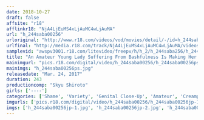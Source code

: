 ```yaml
---
date: 2018-10-27
draft: false
affsite: "r18"
afflinkr18: "NjA4LjEuMS4xLjAuMC4wLjAuMA"
url: "h_244saba00256"
urloriginal: "http://www.r18.com/videos/vod/movies/detail/-/id=h_244saba00256"
urlfinal: "http://media.r18.com/track/NjA4LjEuMS4xLjAuMC4wLjAuMA/videos/vod/movies/detail/-/id=h_244saba00256"
samplevid: "awspv3001.r18.com/litevideo/freepv/h/h_2/h_244saba256/h_244saba256_dmb_w.mp4"
title: "An Amateur Young Lady Suffering From Bashfulness Is Making Her First Ever Public Pussy Lip Spreading Presentation And Once This Maso Bitch Gets Good And Wet With Shame It's Time For Some Raw Cock Insertion!"
mainimgurl: "pics.r18.com/digital/video/h_244saba00256/h_244saba00256ps.jpg"
mainimgs: "h_244saba00256ps.jpg"
releasedate: "Mar. 24, 2017"
duration: 243
productioncomp: "Skyu Shiroto"
girls: ['----']
categories: ['Shame', 'Variety', 'Genital Close-Up', 'Amateur', 'Creampie', 'Over 4 Hours', 'Hi-Def']
imgurls: ['pics.r18.com/digital/video/h_244saba00256/h_244saba00256jp-1.jpg', 'pics.r18.com/digital/video/h_244saba00256/h_244saba00256jp-2.jpg', 'pics.r18.com/digital/video/h_244saba00256/h_244saba00256jp-3.jpg', 'pics.r18.com/digital/video/h_244saba00256/h_244saba00256jp-4.jpg', 'pics.r18.com/digital/video/h_244saba00256/h_244saba00256jp-5.jpg', 'pics.r18.com/digital/video/h_244saba00256/h_244saba00256jp-6.jpg', 'pics.r18.com/digital/video/h_244saba00256/h_244saba00256jp-7.jpg', 'pics.r18.com/digital/video/h_244saba00256/h_244saba00256jp-8.jpg', 'pics.r18.com/digital/video/h_244saba00256/h_244saba00256jp-9.jpg', 'pics.r18.com/digital/video/h_244saba00256/h_244saba00256jp-10.jpg', 'pics.r18.com/digital/video/h_244saba00256/h_244saba00256jp-11.jpg', 'pics.r18.com/digital/video/h_244saba00256/h_244saba00256jp-12.jpg', 'pics.r18.com/digital/video/h_244saba00256/h_244saba00256jp-13.jpg', 'pics.r18.com/digital/video/h_244saba00256/h_244saba00256jp-14.jpg', 'pics.r18.com/digital/video/h_244saba00256/h_244saba00256jp-15.jpg', 'pics.r18.com/digital/video/h_244saba00256/h_244saba00256jp-16.jpg', 'pics.r18.com/digital/video/h_244saba00256/h_244saba00256jp-17.jpg', 'pics.r18.com/digital/video/h_244saba00256/h_244saba00256jp-18.jpg', 'pics.r18.com/digital/video/h_244saba00256/h_244saba00256jp-19.jpg', 'pics.r18.com/digital/video/h_244saba00256/h_244saba00256jp-20.jpg']
imgs: ['h_244saba00256jp-1.jpg', 'h_244saba00256jp-2.jpg', 'h_244saba00256jp-3.jpg', 'h_244saba00256jp-4.jpg', 'h_244saba00256jp-5.jpg', 'h_244saba00256jp-6.jpg', 'h_244saba00256jp-7.jpg', 'h_244saba00256jp-8.jpg', 'h_244saba00256jp-9.jpg', 'h_244saba00256jp-10.jpg', 'h_244saba00256jp-11.jpg', 'h_244saba00256jp-12.jpg', 'h_244saba00256jp-13.jpg', 'h_244saba00256jp-14.jpg', 'h_244saba00256jp-15.jpg', 'h_244saba00256jp-16.jpg', 'h_244saba00256jp-17.jpg', 'h_244saba00256jp-18.jpg', 'h_244saba00256jp-19.jpg', 'h_244saba00256jp-20.jpg']
---
```

